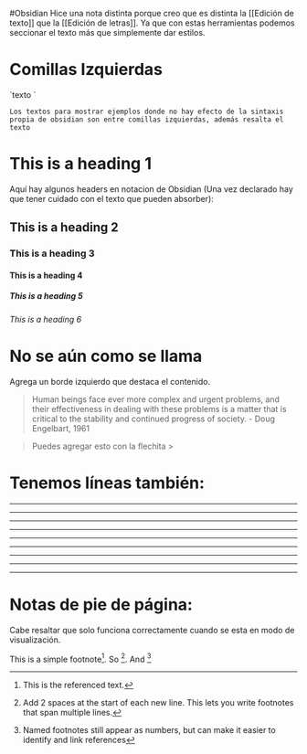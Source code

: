 #Obsidian 
Hice una nota distinta porque creo que es distinta la [[Edición de texto]] que la [[Edición de letras]]. Ya que con estas herramientas podemos seccionar el texto más que simplemente dar estilos.

# Comillas Izquierdas
<p>`texto `</p>

`Los textos para mostrar ejemplos donde no hay efecto de la sintaxis propia de obsidian son entre comillas izquierdas, además resalta el texto`

# This is a heading 1

Aquí hay algunos headers en notacion de Obsidian (Una vez declarado hay que tener cuidado con el texto que pueden absorber):

## This is a heading 2
### This is a heading 3
#### This is a heading 4
##### This is a heading 5
###### This is a heading 6


# No se aún como se llama

Agrega un borde izquierdo que destaca el contenido.

> Human beings face ever more complex and urgent problems, and their effectiveness in dealing with these problems is a matter that is critical to the stability and continued progress of society. \- Doug Engelbart, 1961

> Puedes agregar esto con la flechita >


# Tenemos líneas también:

***
****
* * *
---
----
- - -
___
____
_ _ _


# Notas de pie de página:

Cabe resaltar que solo funciona correctamente cuando se esta en modo de visualización.

This is a simple footnote[^1].
So [^2].
And [^note]



[^1]: This is the referenced text.
[^2]: Add 2 spaces at the start of each new line.
  This lets you write footnotes that span multiple lines.
[^note]: Named footnotes still appear as numbers, but can make it easier to identify and link references